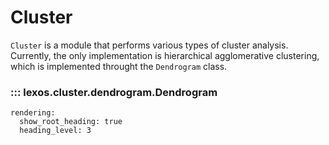 # Cluster

`Cluster` is a module that performs various types of cluster analysis. Currently, the only implementation is hierarchical agglomerative clustering, which is implemented throught the `Dendrogram` class.

### ::: lexos.cluster.dendrogram.Dendrogram
    rendering:
      show_root_heading: true
      heading_level: 3
